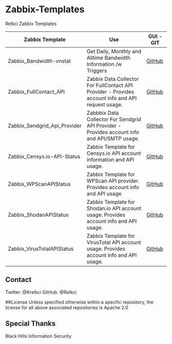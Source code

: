 # Zabbix-Templates
Relkci Zabbix Templates


| Zabbix Template               | Use                                                                                                | GUI - GIT                                              |
|-------------------------------|----------------------------------------------------------------------------------------------------|--------------------------------------------------------|
| Zabbix_Bandwidth-vnstat       | Get Daily, Monthly and Alltime Bandwidth Information /w Triggers                                   | [GitHub](https://github.com/Relkci/Zabbix_Bandwidth-vnstat)      |
| Zabbix_FullContact_API        | Zabbix Data Collector For FullContact API Provider  - Provides account info and API request usage. | [GitHub](https://github.com/Relkci/Zabbix_FullContact_API)       |
| Zabbix_Sendgrid_Api_Provider  | Zabbbix Data Collector For Sendgrid API Provider  - Provides account info and API/SMTP usage.      | [GitHub](https://github.com/Relkci/Zabbix_Sendgrid_Api_Provider) |
| Zabbix_Censys.io-API-Status   | Zabbix Template for Censys.io API account information and API usage.                               | [GitHub](https://github.com/Relkci/Zabbix_Censys.io-API-Status)  |
| Zabbix_WPScanAPIStatus        | Zabbix Template for WPScan API provider.  Provides account info and API usage                      | [GitHub](https://github.com/Relkci/Zabbix_WPScanAPIStatus)       |
| Zabbix_ShodanAPIStatus        | Zabbix Template for Shodan.io API account usage. Provides account info and API usage.              | [GitHub](https://github.com/Relkci/Zabbix_Shodan-APIStatus)      |
| Zabbix_VirusTotalAPIStatus    | Zabbix Template for VirusTotal API account usage. Provides account info and API usage.             | [GitHub](https://github.com/Relkci/Zabbix_VirusTotalAPIStatus)   |

## Contact
Twitter: @Krelkci
GitHub: @Relkci

##License
Unless specified otherwise within a specific repository, the license for all above associated repositories is Apache 2.0

## Special Thanks
Black Hills Information Security